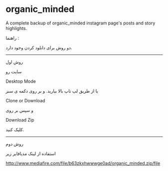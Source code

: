 # organic_minded
A complete backup of organic_minded instagram page's posts and story highlights.

راهنما :

دو روش برای دانلود کردن وجود دارد.

----
روش اول 

سایت رو

Desktop Mode

یا از طریق لپ تاپ بالا بیارید. و بر روی دکمه ی سبز

Clone or Download

و سپس بر روی

Download Zip

کلیک کنید.

----
روش دوم

استفاده از لینک مدیافایر زیر

http://www.mediafire.com/file/b63zkxhwwwge0ad/organic_minded.zip/file
